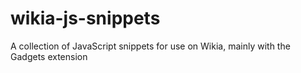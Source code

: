 wikia-js-snippets
=================

A collection of JavaScript snippets for use on Wikia, mainly with the Gadgets extension